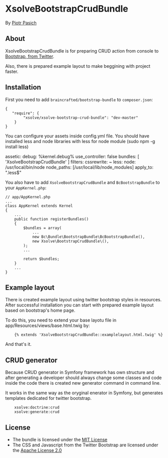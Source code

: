 XsolveBootstrapCrudBundle
=================

By [Piotr Pasich](http://xsolve.pl)


About
-----

XsolveBootstrapCrudBundle is for preparing CRUD action from console to [Bootstrap, from Twitter](http://twitter.github.com/bootstrap/).

Also, there is prepared example layout to make beggining with project faster.


Installation
------------

First you need to add `braincrafted/bootstrap-bundle` to `composer.json`:

    {
       "require": {
            "xsolve/xsolve-bootstrap-crud-bundle": "dev-master"
        }
    }


You can configure your assets inside config.yml file.
You should have installed less and node libraries with less for node module (sudo npm -g install less)

assetic:
    debug:          %kernel.debug%
    use_controller: false
    bundles:        [ 'XsolveBootstrapCrudBundle' ]
    filters:
        cssrewrite: ~
        less:
            node: /usr/local/bin/node
            node_paths: [/usr/local/lib/node_modules]
            apply_to: "\.less$"


You also have to add `XsolveBootstrapCrudBundle` and `BcBootstrapBundle` to your `AppKernel.php`:

    // app/AppKernel.php
    ...
    class AppKernel extends Kernel
    {
        ...
        public function registerBundles()
        {
            $bundles = array(
                ...
                new Bc\Bundle\BootstrapBundle\BcBootstrapBundle(),
                new Xsolve\BootstrapCrudBundle\(),
            );
            ...

            return $bundles;
        }
        ...
    }

Example layout
------------

There is created example layout using twitter bootstrap styles in resources.
After successful installation you can start with prepared example layout based on bootstrap's home page.

To do this, you need to extend your base layotu file in app/Resources/views/base.html.twig by:

```
    {% extends 'XsolveBootstrapCrudBundle::examplelayout.html.twig' %}
```

And that's it.


CRUD generator
------------

Because CRUD generator in Symfony framework has own structure and after generating a developer should always change some classes and code inside the code there is created new generator command in command line.

It works in the same way as the oryginal enerator in Symfony, but generates templates dedicated for twitter bootstrap.


```
    xsolve:doctrine:crud
    xsolve:generate:crud
```

License
-------

- The bundle is licensed under the [MIT License](http://opensource.org/licenses/MIT)
- The CSS and Javascript from the Twitter Bootstrap are licensed under the [Apache License 2.0](http://www.apache.org/licenses/LICENSE-2.0)
